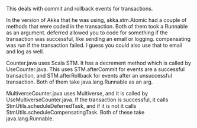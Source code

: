 This deals with commit and rollback events for transactions.    

In the version of Akka that he was using, akka.stm.Atomic had a couple of methods that were coded in the transaction. Both of them took a Runnable as an argument. deferred allowed you to code for something if the transaction was successful, like sending an email or logging. compensating was run if the transaction failed. I guess you could also use that to email and log as well.    

Counter.java uses Scala STM. It has a decrement method which is called by UseCounter.java. This uses STM.afterCommit for events are a successful transaction, and STM.afterRollback for events after an unsuccessful transaction. Both of them take java.lang.Runnable as an arg.     

MultiverseCounter.java uses Multiverse, and it is called by UseMultiverseCounter.java. If the transaction is successful, it calls StmUtils.scheduleDeferredTask, and if it is not it calls StmUtils.scheduleCompensatingTask. Both of these take java.lang.Runnable.   


